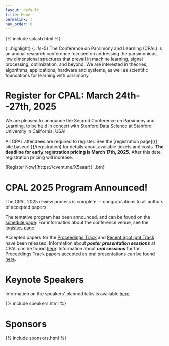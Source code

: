 ```yaml
---
layout: default
title: Home
permalink: /
nav_order: 0
---
```


{% include splash.html %}

{: .highlight}
{: .fs-5}
The Conference on Parsimony and Learning (CPAL) is an annual research
conference focused on addressing the parsimonious, low dimensional structures
that prevail in machine learning, signal processing, optimization, and beyond.
We are interested in theories, algorithms, applications, hardware and systems,
as well as scientific foundations for learning with parsimony. 

<!--
We describe [our]({{ site.baseurl }}/organization_committee) vision for the conference in
more detail [here]({{ site.baseurl }}/vision).
-->

# Register for CPAL: March 24th--27th, 2025

We are pleased to announce the Second Conference on Parsimony and Learning,
to be held in concert with Stanford Data Science at Stanford University in
California, USA!

All CPAL attendees are required to register. See the [registration page]({{
site.baseurl }}/registration) for details about available tickets and costs.
**The deadline for early registration pricing is March 17th, 2025.** After this
date, registration pricing will increase.

<span class="fs-6">
[Register Now](https://cvent.me/X5aaar){: .btn}
</span>

# CPAL 2025 Program Announced!

The CPAL 2025 review process is complete -- congratulations to all authors of
accepted papers!

The tentative program has been announced, and can be found on the [schedule
page]({{site.baseurl}}/program_schedule).
For information about the conference venue, see the [logistics
page]({{site.baseurl}}/venue).

Accepted papers for the [Proceedings Track]({{site.baseurl}}/proceedings_track)
and [Recent Spotlight Track]({{site.baseurl}}/spotlight_track) have been
released.
Information about ***poster presentation sessions*** at CPAL can be found
[here]({{site.baseurl}}/posters).
Information about ***oral sessions*** for for Proceedings Track papers accepted as
oral presentations can be found [here]({{site.baseurl}}/orals).


# Keynote Speakers

Information on the speakers' planned talks is available [here]({{site.baseurl}}/speakers/#talk-details).

{% include speakers.html %}


# Sponsors

{% include sponsors.html %}
